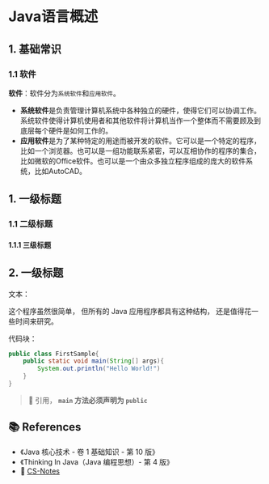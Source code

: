 # Java语言概述

## 1.  基础常识

### 1.1  软件

**软件**：软件分为`系统软件`和`应用软件`。

- **系统软件**是负责管理计算机系统中各种独立的硬件，使得它们可以协调工作。系统软件使得计算机使用者和其他软件将计算机当作一个整体而不需要顾及到底层每个硬件是如何工作的。
- **应用软件**是为了某种特定的用途而被开发的软件。它可以是一个特定的程序，比如一个浏览器。也可以是一组功能联系紧密，可以互相协作的程序的集合，比如微软的Office软件。也可以是一个由众多独立程序组成的庞大的软件系统，比如AutoCAD。

## 1.  一级标题

### 1.1  二级标题

#### 1.1.1  三级标题

## 2. 一级标题

文本：

这个程序虽然很简单， 但所有的 Java 应用程序都具有这种结构， 还是值得花一些时间来研究。

代码块：

```java
public class FirstSample{
    public static void main(String[] args){
        System.out.println("Hello World!")
    }
}
```

> 📜 引用， **`main` 方法必须声明为 `public`** 

## 📚 References

- 《Java 核心技术 - 卷 1 基础知识 - 第 10 版》
- 《Thinking In Java（Java 编程思想）- 第 4 版》
- 🐤 [CS-Notes](https://cyc2018.github.io/CS-Notes)